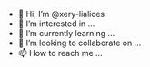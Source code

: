 - 👋 Hi, I’m @xery-lialices
- 👀 I’m interested in ...
- 🌱 I’m currently learning ...
- 💞️ I’m looking to collaborate on ...
- 📫 How to reach me ...

<!---
xery-lialices/xery-lialices is a ✨ special ✨ repository because its `README.md` (this file) appears on your GitHub profile.
You can click the Preview link to take a look at your changes.
--->

